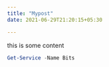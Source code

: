 ```yaml
---
title: "Mypost"
date: 2021-06-29T21:20:15+05:30

---
```


this is some content

```powershell
Get-Service -Name Bits
```